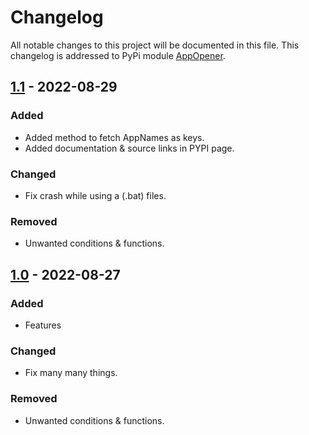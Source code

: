 # Changelog

All notable changes to this project will be documented in this file.
This changelog is addressed to PyPi module [AppOpener].

## [1.1] - 2022-08-29

### Added
- Added method to fetch AppNames as keys.
- Added documentation & source links in PYPI page.

### Changed
- Fix crash while using a (.bat) files.

### Removed
- Unwanted conditions & functions.

## [1.0] - 2022-08-27

### Added
- Features

### Changed
- Fix many many things.

### Removed
- Unwanted conditions & functions.

[1.1]: https://pypi.org/project/AppOpener/1.1/
[1.0]: https://pypi.org/project/AppOpener/1.0/
[AppOpener]: https://pypi.org/project/AppOpener

